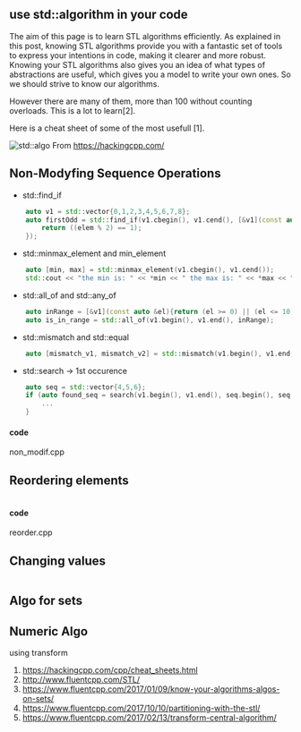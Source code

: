 ## use std::algorithm in your code

The aim of this page is to learn STL algorithms efficiently. As explained in this post, knowing STL algorithms provide you with a fantastic set of tools to express your intentions in code, making it clearer and more robust. Knowing your STL algorithms also gives you an idea of what types of abstractions are useful, which gives you a model to write your own ones. So we should strive to know our algorithms.

However there are many of them, more than 100 without counting overloads. This is a lot to learn[2].

Here is a cheat sheet of some of the most usefull [1].

![std::algo](https://hackingcpp.com/cpp/std/algorithms.png)
From https://hackingcpp.com/

## Non-Modyfing Sequence Operations
* std::find_if
```cpp
    auto v1 = std::vector{0,1,2,3,4,5,6,7,8};
    auto firstOdd = std::find_if(v1.cbegin(), v1.cend(), [&v1](const auto &elem) {
        return ((elem % 2) == 1);
    });
```

* std::minmax_element and min_element
```cpp
    auto [min, max] = std::minmax_element(v1.cbegin(), v1.cend());
    std::cout << "the min is: " << *min << " the max is: " << *max << "\n";
```
* std::all_of and std::any_of
```cpp
    auto inRange = [&v1](const auto &el){return (el >= 0) || (el <= 10);};
    auto is_in_range = std::all_of(v1.begin(), v1.end(), inRange);
```
* std::mismatch and std::equal
```cpp
    auto [mismatch_v1, mismatch_v2] = std::mismatch(v1.begin(), v1.end(), v2.begin());
```
* std::search -> 1st occurence
```cpp
    auto seq = std::vector{4,5,6};
    if (auto found_seq = search(v1.begin(), v1.end(), seq.begin(), seq.end()); found_seq != v1.end()) {
        ...
    }
```
#### code 
non_modif.cpp

## Reordering elements

```cpp

```

#### code 
reorder.cpp
## Changing values

```cpp

```

## Algo for sets

## Numeric Algo
using transform




1. https://hackingcpp.com/cpp/cheat_sheets.html
2. http://www.fluentcpp.com/STL/
3. https://www.fluentcpp.com/2017/01/09/know-your-algorithms-algos-on-sets/
4. https://www.fluentcpp.com/2017/10/10/partitioning-with-the-stl/
5. https://www.fluentcpp.com/2017/02/13/transform-central-algorithm/



